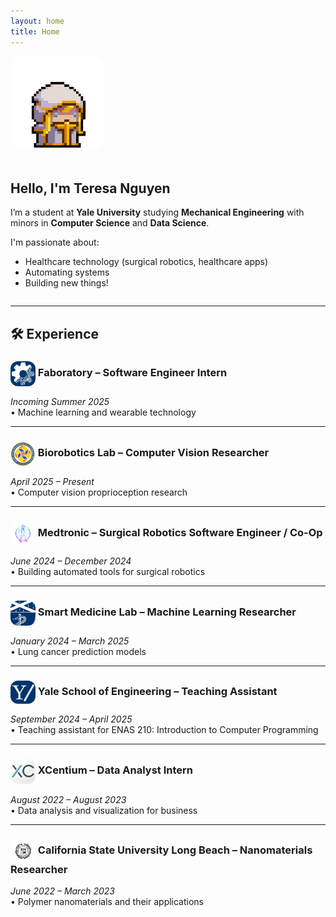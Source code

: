 ```yaml
---
layout: home
title: Home
---
```


<div style="display: flex; flex-wrap: wrap; align-items: center; gap: 20px;">
  <img src="assets/Priestess_0.webp" alt="Teresa Nguyen" style="border-radius: 20px; width: 150px; max-width: 100%;">
  <div>
    <h2>Hello, I'm Teresa Nguyen</h2>
    <p>
      I’m a student at <strong>Yale University</strong> studying <strong>Mechanical Engineering</strong> with minors in <strong>Computer Science</strong> and <strong>Data Science</strong>.
    </p>
    <p>
      I'm passionate about:
      <ul>
        <li>Healthcare technology (surgical robotics, healthcare apps)</li>
        <li>Automating systems</li>
        <li>Building new things!</li>
      </ul>
    </p>
  </div>
</div>

---

## 🛠 Experience

### <img src="assets/faboratory.jpg" alt="Faboratory Logo" style="width: 40px; vertical-align: middle; border-radius: 12px;"> Faboratory – Software Engineer Intern

<em>Incoming Summer 2025</em>  
• Machine learning and wearable technology

---

### <img src="assets/uci.png" alt="BioRobotics Lab Logo" style="width: 40px; vertical-align: middle; border-radius: 12px;"> Biorobotics Lab – Computer Vision Researcher

<em>April 2025 – Present</em>  
• Computer vision proprioception research

---

### <img src="assets/medtronic.png" alt="Medtronic Logo" style="width: 40px; vertical-align: middle; border-radius: 12px;"> Medtronic – Surgical Robotics Software Engineer / Co-Op

<em>June 2024 – December 2024</em>  
• Building automated tools for surgical robotics

---

### <img src="assets/ysm.png" alt="Yale School of Medicine Logo" style="width: 40px; vertical-align: middle; border-radius: 12px;"> Smart Medicine Lab – Machine Learning Researcher

<em>January 2024 – March 2025</em>  
• Lung cancer prediction models

---

### <img src="assets/yaleeng.webp" alt="Yale School of Engineering Logo" style="width: 40px; vertical-align: middle; border-radius: 12px;"> Yale School of Engineering – Teaching Assistant

<em>September 2024 – April 2025</em>  
• Teaching assistant for ENAS 210: Introduction to Computer Programming

---

### <img src="assets/xcentium.jpeg" alt="XCentium Logo" style="width: 40px; vertical-align: middle; border-radius: 12px;"> XCentium – Data Analyst Intern

<em>August 2022 – August 2023</em>  
• Data analysis and visualization for business

---

### <img src="assets/csulb.png" alt="CSULB Logo" style="width: 40px; vertical-align: middle; border-radius: 12px;"> California State University Long Beach – Nanomaterials Researcher

<em>June 2022 – March 2023</em>  
• Polymer nanomaterials and their applications
